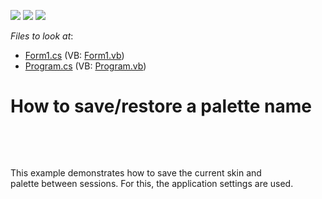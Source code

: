 <!-- default badges list -->
![](https://img.shields.io/endpoint?url=https://codecentral.devexpress.com/api/v1/VersionRange/128622187/17.2.3%2B)
[![](https://img.shields.io/badge/Open_in_DevExpress_Support_Center-FF7200?style=flat-square&logo=DevExpress&logoColor=white)](https://supportcenter.devexpress.com/ticket/details/T581395)
[![](https://img.shields.io/badge/📖_How_to_use_DevExpress_Examples-e9f6fc?style=flat-square)](https://docs.devexpress.com/GeneralInformation/403183)
<!-- default badges end -->
<!-- default file list -->
*Files to look at*:

* [Form1.cs](./CS/DXApplication1/Form1.cs) (VB: [Form1.vb](./VB/DXApplication1/Form1.vb))
* [Program.cs](./CS/DXApplication1/Program.cs) (VB: [Program.vb](./VB/DXApplication1/Program.vb))
<!-- default file list end -->
# How to save/restore a palette name 


<a href="https://www.devexpress.com/Support/Center/Example/Details/E2897/how-to-save-a-skin-name-applied-to-an-application-to-be-able-to-apply-it-at-the-next#"><br></a>
<p> </p>
<p>This example demonstrates how to save the current skin and palette between sessions. For this, the application settings are used.</p>

<br/>


